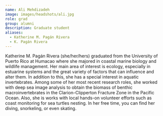 ```yaml
---
name: Ali Mehdizadeh
image: images/headshots/ali.jpg
role: grad
group: alumni
description: Graduate student
aliases: 
  - Katherine M. Pagán Rivera
  - K. Pagán Rivera
---
```


Katherine M. Pagán Rivera (she/her/hers) graduated from the University of Puerto Rico at Humacao where she majored in coastal marine biology and wildlife management. Her main area of interest is ecology, especially in estuarine systems and the great variety of factors that can influence and alter them. In addition to this, she has a special interest in aquatic invertebrates. Among some of her most recent research roles, she worked with deep sea image analysis to obtain the biomass of benthic macroinvertebrates in the Clarion-Clipperton Fracture Zone in the Pacific Ocean. Also, she is works with local hands-on volunteer efforts such as coast monitoring for sea turtles nesting. In her free time, you can find her diving, snorkeling, or even skating. 